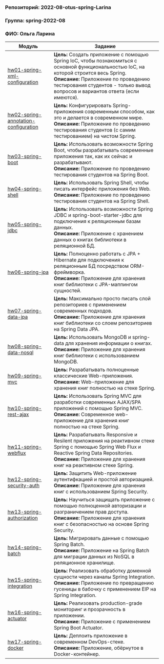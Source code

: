 ### Репозиторий: 2022-08-otus-spring-Larina
### Группа: spring-2022-08  
### ФИО: Ольга Ларина

|Модуль|Задание|
--- | --- |
|[hw01-spring-xml-configuration](./hw01-spring-xml-configuration)|**Цель:** Создать приложение с помощью Spring IoC, чтобы познакомиться с основной функциональностью IoC, на которой строится весь Spring.<br />**Описание:** Приложение по проведению тестирования студентов - только вывод вопросов и вариантов ответа (если имеются).
|[hw02-spring-annotation-configuration](./hw02-spring-annotation-configuration)|**Цель:** Конфигурировать Spring-приложения современным способом, как это и делается в современном мире.<br />**Описание:** Приложение по проведению тестирования студентов (с самим тестированием) на чистом Spring.
|[hw03-spring-boot](./hw03-spring-boot)|**Цель:** Использовать возможности Spring Boot, чтобы разрабатывать современные приложения так, как их сейчас и разрабатывают.<br />**Описание:** Приложение по проведению тестирования студентов на Spring Boot.
|[hw04-spring-shell](./hw04-spring-shell)|**Цель:** Использовать Spring Shell, чтобы писать интерфейс приложения без Web.<br />**Описание:** Приложение по проведению тестирования студентов на Spring Shell.
|[hw05-spring-jdbc](./hw05-spring-jdbc)|**Цель:** Использовать возможности Spring JDBC и spring-boot-starter-jdbc для подключения к реляционным базам данных.<br />**Описание:** Приложение с хранением данных о книгах библиотеки в реляционной БД.
|[hw06-spring-jpa](./hw06-spring-jpa)|**Цель:** Полноценно работать с JPA + Hibernate для подключения к реляционным БД посредством ORM-фреймворка.<br />**Описание:** Приложение для хранения книг библиотеки с JPA-маппингом сущностей.
|[hw07-spring-data-jpa](./hw07-spring-data-jpa)|**Цель:** Максимально просто писать слой репозиториев с применением современных подходов.<br />**Описание:** Приложение для хранения книг библиотеки со слоем репозиториев на Spring Data JPA.
|[hw08-spring-data-nosql](./hw08-spring-data-nosql)|**Цель:** Использовать MongoDB и spring-data для хранения информации о книгах.<br />**Описание:** Приложение для хранения книг библиотеки с использованием MongoDB.
|[hw09-spring-mvc](./hw09-spring-mvc)|**Цель:** Разрабатывать полноценные классические Web-приложения.<br />**Описание:** Web-приложение для хранения книг полностью на стеке Spring.
|[hw10-spring-rest-ajax](./hw10-spring-rest-ajax)|**Цель:** Использовать Spring MVC для разработки современных AJAX/SPA приложений c помощью Spring MVC.<br />**Описание:** Современное web-приложение для хранения книг полностью на стеке Spring.
|[hw11-spring-webflux](./hw11-spring-webflux)|**Цель:** Разрабатывать Responsive и Resilent приложения на реактивном стеке Spring c помощью Spring Web Flux и Reactive Spring Data Repositories.<br />**Описание:** Приложение для хранения книг на реактивном стеке Spring.
|[hw12-spring-security-auth](./hw12-spring-security-auth)|**Цель:** Защитить Web-приложение аутентифкацией и простой авторизацией.<br />**Описание:** Приложение для хранения книг с использованием Spring Security.
|[hw13-spring-authorization](./hw13-spring-authorization)|**Цель:** Научиться защищать приложение с помощью полноценной авторизации и разграничением прав доступа.<br />**Описание:** Приложение для хранения книг с безопасностью на основе Spring Security.
|[hw14-spring-batch](./hw14-spring-batch)|**Цель:** Мигрировать данные с помощью Spring Batch.<br />**Описание:** Приложение на Spring Batch для миграции данных из NoSQL в реляционное хранилище.
|[hw15-spring-integration](./hw15-spring-integration)|**Цель:** Реализовать обработку доменной сущности через каналы Spring Integration.<br />**Описание:** Приложение по превращению гусеницы в бабочку c применением EIP на Spring Integration.
|[hw16-spring-actuator](./hw16-spring-actuator)|**Цель:** Реализовать production-grade мониторинг и прозрачность в приложении.<br />**Описание:** Приложение с применением Spring Boot Actuator.
|[hw17-spring-docker](./hw17-spring-docker)|**Цель:** Деплоить приложение в современном DevOps-стеке.<br />**Описание:** Приложение, обёрнутое в Docker-контейнер.